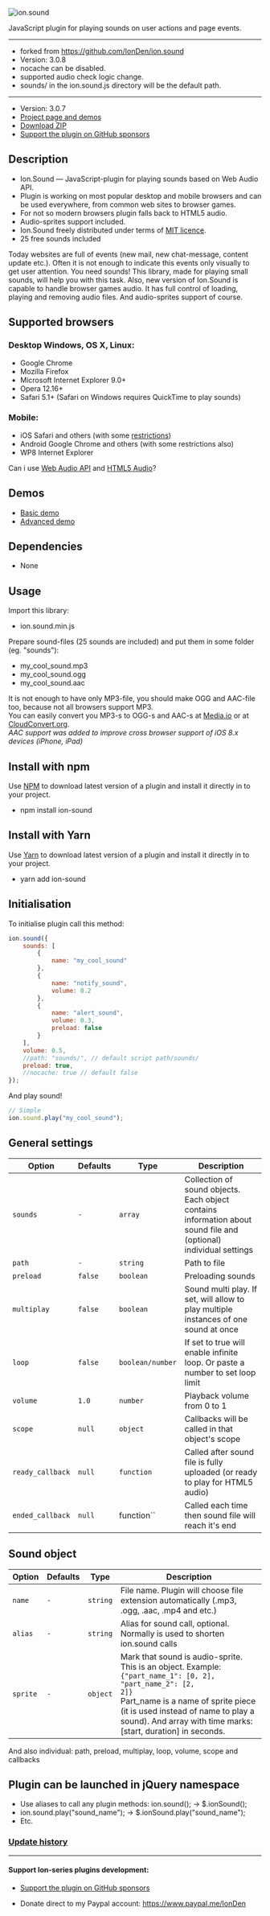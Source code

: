 ![ion.sound](_tmp/logo-ion-sound.png)

JavaScript plugin for playing sounds on user actions and page events.

***

* forked from https://github.com/IonDen/ion.sound
* Version: 3.0.8
* nocache can be disabled.
* supported audio check logic change.
* sounds/ in the ion.sound.js directory will be the default path.

***

* Version: 3.0.7
* <a href="http://ionden.com/a/plugins/ion.sound/en.html">Project page and demos</a>
* <a href="http://ionden.com/a/plugins/ion.sound/ion.sound-3.0.7.zip">Download ZIP</a>
* [Support the plugin on GitHub sponsors](https://github.com/sponsors/IonDen)

## Description
* Ion.Sound — JavaScript-plugin for playing sounds based on Web Audio API.
* Plugin is working on most popular desktop and mobile browsers and can be used everywhere, from common web sites to browser games.
* For not so modern browsers plugin falls back to HTML5 audio.
* Audio-sprites support included.
* Ion.Sound freely distributed under terms of <a href="http://ionden.com/a/plugins/licence-en.html" target="_blank">MIT licence</a>.
* 25 free sounds included

Today websites are full of events (new mail, new chat-message, content update etc.). Often it is not enough to indicate this events only visually to get user attention. You need sounds! This library, made for playing small sounds, will help you with this task.
Also, new version of Ion.Sound is capable to handle browser games audio. It has full control of loading, playing and removing audio files. And audio-sprites support of course.


## Supported browsers
### Desktop Windows, OS X, Linux:

* Google Chrome
* Mozilla Firefox
* Microsoft Internet Explorer 9.0+
* Opera 12.16+
* Safari 5.1+ (Safari on Windows requires QuickTime to play sounds)

### Mobile:

* iOS Safari and others (with some <a href="https://developer.apple.com/library/safari/documentation/audiovideo/conceptual/using_html5_audio_video/device-specificconsiderations/device-specificconsiderations.html" target="_blank">restrictions</a>)
* Android Google Chrome and others (with some restrictions also)
* WP8 Internet Explorer

Can i use <a href="http://caniuse.com/#feat=audio-api" target="_blank">Web Audio API</a> and <a href="http://caniuse.com/audio" target="_blank">HTML5 Audio</a>?


## Demos
* <a href="http://ionden.com/a/plugins/ion.sound/demo.html">Basic demo</a>
* <a href="http://ionden.com/a/plugins/ion.sound/demo_advanced.html">Advanced demo</a>


## Dependencies
* None


## Usage
Import this library:
* ion.sound.min.js

Prepare sound-files (25 sounds are included) and put them in some folder (eg. "sounds"):
* my_cool_sound.mp3
* my_cool_sound.ogg
* my_cool_sound.aac

It is not enough to have only MP3-file, you should make OGG and AAC-file too, because not all browsers support MP3.<br/>
You can easily convert you MP3-s to OGG-s and AAC-s at <a href="http://media.io/" target="_blank">Media.io</a> or at <a href="https://cloudconvert.org/formats#audio" target="_blank">CloudConvert.org</a>.<br/>
<i>AAC support was added to improve cross browser support of iOS 8.x devices (iPhone, iPad)</i>


## Install with npm
Use [NPM](https://www.npmjs.com/package/ion-sound) to download latest version of a plugin and install it directly in to your project. 

* npm install ion-sound


## Install with Yarn

Use [Yarn](https://yarnpkg.com/en/package/ion-sound) to download latest version of a plugin and install it directly in to your project. 

* yarn add ion-sound


## Initialisation
To initialise plugin call this method:
```javascript
ion.sound({
    sounds: [
        {
            name: "my_cool_sound"
        },
        {
            name: "notify_sound",
            volume: 0.2
        },
        {
            name: "alert_sound",
            volume: 0.3,
            preload: false
        }
    ],
    volume: 0.5,
    //path: "sounds/", // default script path/sounds/
    preload: true,
    //nocache: true // default false
});
```

And play sound!
```javascript
// Simple
ion.sound.play("my_cool_sound");
```


## General settings

| Option | Defaults | Type | Description |
| --- | --- | --- | --- |
| `sounds` | `-` | `array` | Collection of sound objects. Each object contains information about sound file and (optional) individual settings |
| `path` | `-` | `string` | Path to file |
| `preload` | `false` | `boolean` | Preloading sounds |
| `multiplay` | `false` | `boolean` | Sound multi play. If set, will allow to play multiple instances of one sound at once |
| `loop` | `false` | `boolean/number` | If set to true will enable infinite loop. Or paste a number to set loop limit |
| `volume` | `1.0` | `number` | Playback volume from 0 to 1 |
| `scope` | `null` | `object` | Callbacks will be called in that object's scope |
| `ready_callback` | `null` | `function` | Called after sound file is fully uploaded (or ready to play for HTML5 audio) |
| `ended_callback` | `null` | function`` | Called each time then sound file will reach it's end |


## Sound object

| Option | Defaults | Type | Description |
| --- | --- | --- | --- |
| `name` | `-` | `string` | File name. Plugin will choose file extension automatically (.mp3, .ogg, .aac, .mp4 and etc.) |
| `alias` | `-` | `string` | Alias for sound call, optional. Normally is used to shorten ion.sound calls |
| `sprite` | `-` | `object` | Mark that sound is audio-sprite. This is an object. Example: <code>{"part_name_1": [0, 2], "part_name_2": [2, 2]}</code><br/>Part_name is a name of sprite piece (it is used instead of name to play a sound). And array with time marks: [start, duration] in seconds. |
                
And also individual: path, preload, multiplay, loop, volume, scope and callbacks


## Plugin can be launched in jQuery namespace
* Use aliases to call any plugin methods: ion.sound(); -> $.ionSound();
* ion.sound.play("sound_name"); -> $.ionSound.play("sound_name");
* Etc.


### <a href="history.md">Update history</a>

***

#### Support Ion-series plugins development:

* [Support the plugin on GitHub sponsors](https://github.com/sponsors/IonDen)

* Donate direct to my Paypal account: https://www.paypal.me/IonDen
